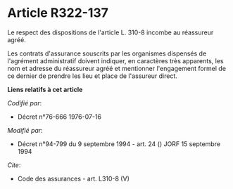 # Article R322-137

Le respect des dispositions de l'article L. 310-8 incombe au réassureur agréé. 

Les contrats d'assurance souscrits par les organismes dispensés de l'agrément administratif doivent indiquer, en caractères
très apparents, les nom et adresse du réassureur agréé et mentionner l'engagement formel de ce dernier de prendre les lieu et
place de l'assureur direct.

**Liens relatifs à cet article**

_Codifié par_:

  - Décret n°76-666 1976-07-16

_Modifié par_:

  - Décret n°94-799 du 9 septembre 1994 - art. 24 () JORF 15 septembre 1994

_Cite_:

  - Code des assurances - art. L310-8 (V)
